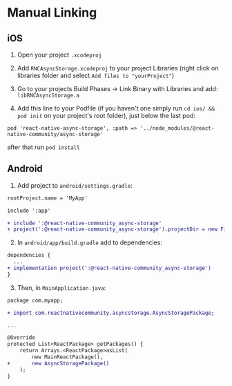 # Manual Linking

## iOS
1. Open your project `.xcodeproj`

2. Add `RNCAsyncStorage.xcodeproj` to your project Libraries (right click on libraries folder and select `Add files to "yourProject"`)

3. Go to your projects Build Phases -> Link Binary with Libraries and add: `libRNCAsyncStorage.a`

4. Add this line to your Podfile (if you haven't one simply run `cd ios/ && pod init` on your project's root folder), just below the last pod:

```
pod 'react-native-async-storage', :path => '../node_modules/@react-native-community/async-storage'
```

after that run `pod install`

## Android
1. Add project to `android/settings.gradle`:
```diff
rootProject.name = 'MyApp'

include ':app'

+ include ':@react-native-community_async-storage'
+ project(':@react-native-community_async-storage').projectDir = new File(rootProject.projectDir, '../node_modules/@react-native-community/async-storage/android')
  ```

2. In `android/app/build.gradle` add to dependencies:
```diff
dependencies {
  ...
+ implementation project(':@react-native-community_async-storage')
}
  ```

3. Then, in `MainApplication.java`:
```diff
package com.myapp;

+ import com.reactnativecommunity.asyncstorage.AsyncStoragePackage;

...

@Override
protected List<ReactPackage> getPackages() {
    return Arrays.<ReactPackage>asList(
        new MainReactPackage(),
+       new AsyncStoragePackage()
    );
}
```
